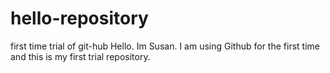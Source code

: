# hello-repository
first time trial of git-hub
Hello. Im Susan. I am using Github for the first time and this is my first trial repository.
